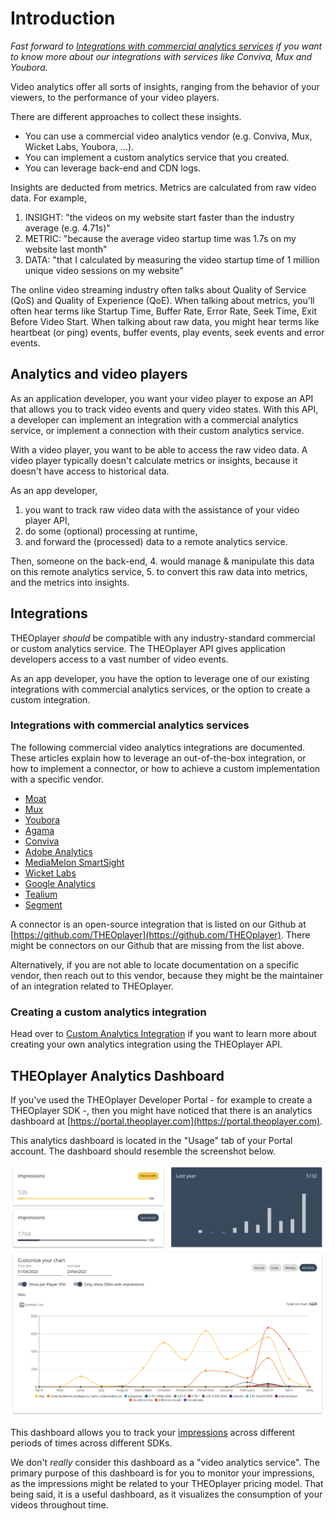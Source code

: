 # Introduction

_Fast forward to [Integrations with commercial analytics services](#integrations-with-commercial-analytics-services) if
you want to know more about our integrations with services like Conviva, Mux and Youbora._

Video analytics offer all sorts of insights, ranging from the behavior of your viewers,
to the performance of your video players.

There are different approaches to collect these insights.

- You can use a commercial video analytics vendor (e.g. Conviva, Mux, Wicket Labs, Youbora, ...).
- You can implement a custom analytics service that you created.
- You can leverage back-end and CDN logs.

Insights are deducted from metrics. Metrics are calculated from raw video data.
For example,

1. INSIGHT: "the videos on my website start faster than the industry average (e.g. 4.71s)"
2. METRIC: "because the average video startup time was 1.7s on my website last month"
3. DATA: "that I calculated by measuring the video startup time of 1 million unique video sessions on my website"

The online video streaming industry often talks about Quality of Service (QoS) and Quality of Experience (QoE).
When talking about metrics, you'll often hear terms like Startup Time, Buffer Rate,
Error Rate, Seek Time, Exit Before Video Start.
When talking about raw data, you might hear terms like heartbeat (or ping) events, buffer events, play events, seek events and error events.

## Analytics and video players

As an application developer, you want your video player to expose an API that allows you to track video events and query
video states. With this API, a developer can implement an integration with a commercial analytics service,
or implement a connection with their custom analytics service.

With a video player, you want to be able to access the raw video data.
A video player typically doesn't calculate metrics or insights, because it doesn't have access to historical data.

As an app developer,

1. you want to track raw video data with the assistance of your video player API,
2. do some (optional) processing at runtime,
3. and forward the (processed) data to a remote analytics service.

Then, someone on the back-end, 4. would manage & manipulate this data on this remote analytics service, 5. to convert this raw data into metrics, and the metrics into insights.

## Integrations

THEOplayer _should_ be compatible with any industry-standard commercial or custom analytics service.
The THEOplayer API gives application developers access to a vast number of video events.

As an app developer,
you have the option to leverage one of our existing integrations with commercial analytics services,
or the option to create a custom integration.

### Integrations with commercial analytics services

The following commercial video analytics integrations are documented.
These articles explain how to leverage an out-of-the-box integration,
or how to implement a connector, or how to achieve a custom implementation with a specific vendor.

- [Moat](../../how-to-guides/02-analytics/01-moat.md)
- [Mux](../../how-to-guides/02-analytics/02-mux.md)
- [Youbora](../../how-to-guides/02-analytics/03-youbora.md)
- [Agama](../../how-to-guides/02-analytics/04-agama.md)
- [Conviva](../../how-to-guides/02-analytics/05-conviva/00-introduction.md)
- [Adobe Analytics](../../how-to-guides/02-analytics/07-adobe-analytics.md)
- [MediaMelon SmartSight](../../how-to-guides/02-analytics/08-mediamelon-smartsight.md)
- [Wicket Labs](../../how-to-guides/02-analytics/09-wicket-labs.md)
- [Google Analytics](../../how-to-guides/02-analytics/06-custom-analytics-integration.md#integrating-google-analytics)
- [Tealium](10-tealium.md)
- [Segment](11-segment.md)

A connector is an open-source integration that is listed on our Github at [https://github.com/THEOplayer](https://github.com/THEOplayer).
There might be connectors on our Github that are missing from the list above.

Alternatively, if you are not able to locate documentation on a specific vendor, then reach out to this vendor,
because they might be the maintainer of an integration related to THEOplayer.

### Creating a custom analytics integration

Head over to [Custom Analytics Integration](../../how-to-guides/02-analytics/06-custom-analytics-integration.md) if you want to learn more about
creating your own analytics integration using the THEOplayer API.

## THEOplayer Analytics Dashboard

If you've used the THEOplayer Developer Portal - for example to create a THEOplayer SDK -,
then you might have noticed that there is an analytics dashboard at [https://portal.theoplayer.com](https://portal.theoplayer.com).

This analytics dashboard is located in the "Usage" tab of your Portal account. The dashboard should resemble the screenshot below.

![THEOplayer Portal Analytics Dashboard](../../assets/img/analytics-introduction-portal-dashboard.png "THEOplayer Portal Analytics Dashboard")

This dashboard allows you to track your [impressions](../../faq/12-what-is-an-impression.md) across different periods of times across different SDKs.

We don't _really_ consider this dashboard as a "video analytics service". The primary purpose of this dashboard is for you to monitor your impressions,
as the impressions might be related to your THEOplayer pricing model.
That being said, it is a useful dashboard, as it visualizes the consumption of your videos throughout time.
